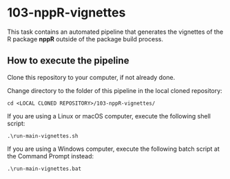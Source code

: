 
103-nppR-vignettes
=======================
This task contains an automated pipeline that generates the vignettes
of the R package **nppR** outside of the package build process.

How to execute the pipeline
---------------------------
Clone this repository to your computer, if not already done.

Change directory to the folder of this pipeline in the local cloned repository:

```
cd <LOCAL CLONED REPOSITORY>/103-nppR-vignettes/
```

If you are using a Linux or macOS computer, execute the following shell script:

```
.\run-main-vignettes.sh
```

If you are using a Windows computer, execute the following batch script
at the Command Prompt instead:

```
.\run-main-vignettes.bat
```


